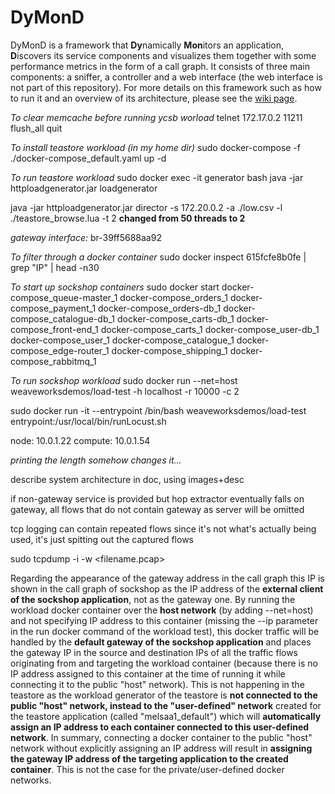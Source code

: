 # DyMonD
DyMonD is a framework that **Dy**namically **Mon**itors an application, **D**iscovers its service components and visualizes them together with some performance metrics in the form of a call graph. It consists of three main components: a sniffer, a controller and a web interface (the web interface is not part of this repository). For more details on this framework such as how to run it and an overview of its architecture, please see the [wiki page](https://github.com/a-a-lohn/DyMonD/wiki).

*To clear memcache before running ycsb worload*
telnet 172.17.0.2 11211
flush_all
quit

*To install teastore workload (in my home dir)*
sudo docker-compose -f ./docker-compose_default.yaml up -d

*To run teastore workload*
sudo docker exec -it generator bash
java -jar httploadgenerator.jar loadgenerator

java -jar httploadgenerator.jar director -s 172.20.0.2 -a ./low.csv -l ./teastore_browse.lua -t 2
**changed from 50 threads to 2**

*gateway interface:*
br-39ff5688aa92

*To filter through a docker container*
sudo docker inspect 615fcfe8b0fe | grep "IP" | head -n30

*To start up sockshop containers*
sudo docker start docker-compose_queue-master_1 docker-compose_orders_1 docker-compose_payment_1 docker-compose_orders-db_1 docker-compose_catalogue-db_1 docker-compose_carts-db_1 docker-compose_front-end_1 docker-compose_carts_1 docker-compose_user-db_1 docker-compose_user_1 docker-compose_catalogue_1 docker-compose_edge-router_1 docker-compose_shipping_1 docker-compose_rabbitmq_1

*To run sockshop workload*
sudo docker run --net=host weaveworksdemos/load-test -h localhost -r 10000 -c 2

sudo docker run -it --entrypoint /bin/bash weaveworksdemos/load-test
entrypoint:/usr/local/bin/runLocust.sh

node: 10.0.1.22
compute: 10.0.1.54

*printing the length somehow changes it...*

describe system architecture in doc, using images+desc

if non-gateway service is provided but hop extractor eventually falls on gateway, all flows that do not contain gateway as server will be omitted

tcp logging can contain repeated flows since it's not what's actually being used, it's just spitting out the captured flows

sudo tcpdump -i <interface> -w <filename.pcap>

Regarding the appearance of the gateway address in the call graph this IP is shown in the call graph of sockshop as the IP address of the **external client of the sockshop application**, not as the gateway one.
By running the workload docker container over the **host network** (by adding --net=host) and not specifying IP address to this container (missing the --ip parameter in the run docker command of the workload test), this docker traffic will be handled by the **default gateway of the sockshop application** and places the gateway IP in the source and destination IPs of all the traffic flows originating from and targeting the workload container (because there is no IP address assigned to this container at the time of running it while connecting it to the public "host" network).
This is not happening in the teastore as the workload generator of the teastore is **not connected to the public "host" network, instead to the "user-defined" network** created for the teastore application (called "melsaa1_default") which will **automatically assign an IP address to each container connected to this user-defined network**.
In summary, connecting a docker container to the public "host" network without explicitly assigning an IP address will result in **assigning the gateway IP address of the targeting application to the created container**. This is not the case for the private/user-defined docker networks.